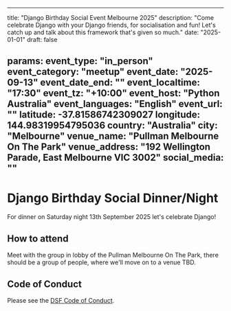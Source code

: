 
---
title: "Django Birthday Social Event Melbourne 2025"
description: "Come celebrate Django with your Django friends, for socialisation and fun! Let's catch up and talk about this framework that's given so much."
date: "2025-01-01"
draft: false

params:
  event_type: "in_person"
  event_category: "meetup"
  event_date: "2025-09-13"
  event_date_end: ""
  event_localtime: "17:30"
  event_tz: "+10:00"
  event_host: "Python Australia"
  event_languages: "English"
  event_url: ""
  latitude: -37.81586742309027
  longitude: 144.98319954795036
  country: "Australia"
  city: "Melbourne"
  venue_name: "Pullman Melbourne On The Park"
  venue_address: "192 Wellington Parade, East Melbourne VIC 3002"
  social_media: ""
---

# Django Birthday Social Dinner/Night

For dinner on Saturday night 13th September 2025 let's celebrate Django!

## How to attend

Meet with the group in lobby of the Pullman Melbourne On The Park, there should be a group of people, where we'll move on to a venue TBD.

## Code of Conduct

Please see the [DSF Code of Conduct](https://www.djangoproject.com/conduct/).
